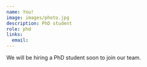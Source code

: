 ```yaml
---
name: You!
image: images/photo.jpg
description: PhD student
role: phd
links:
  email: 
---
```


We will be hiring a PhD student soon to join our team.
